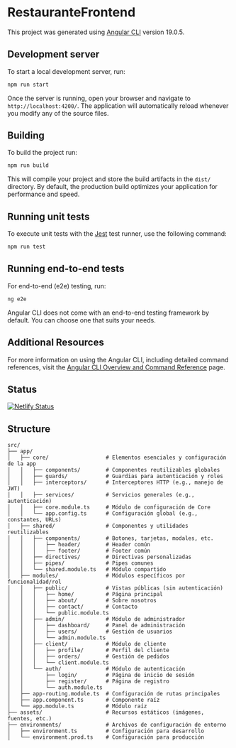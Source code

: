 # RestauranteFrontend

This project was generated using [Angular CLI](https://github.com/angular/angular-cli) version 19.0.5.

## Development server

To start a local development server, run:

```bash
npm run start
```

Once the server is running, open your browser and navigate to `http://localhost:4200/`. The application will automatically reload whenever you modify any of the source files.

## Building

To build the project run:

```bash
npm run build
```

This will compile your project and store the build artifacts in the `dist/` directory. By default, the production build optimizes your application for performance and speed.

## Running unit tests

To execute unit tests with the [Jest](https://jestjs.io/) test runner, use the following command:

```bash
npm run test
```

## Running end-to-end tests

For end-to-end (e2e) testing, run:

```bash
ng e2e
```

Angular CLI does not come with an end-to-end testing framework by default. You can choose one that suits your needs.

## Additional Resources

For more information on using the Angular CLI, including detailed command references, visit the [Angular CLI Overview and Command Reference](https://angular.dev/tools/cli) page.


## Status
[![Netlify Status](https://api.netlify.com/api/v1/badges/08900eb5-ce5b-4278-932b-037569ffd3c4/deploy-status)](https://app.netlify.com/sites/lacocinademaria/deploys)

## Structure

```
src/
├── app/
│   ├── core/                  # Elementos esenciales y configuración de la app
│   │   ├── components/        # Componentes reutilizables globales
│   │   ├── guards/            # Guardias para autenticación y roles
│   │   ├── interceptors/      # Interceptores HTTP (e.g., manejo de JWT)
│   │   ├── services/          # Servicios generales (e.g., autenticación)
│   │   ├── core.module.ts     # Módulo de configuración de Core
│   │   └── app.config.ts      # Configuración global (e.g., constantes, URLs)
│   ├── shared/                # Componentes y utilidades reutilizables
│   │   ├── components/        # Botones, tarjetas, modales, etc.
│   │   │   ├── header/        # Header común
│   │   │   ├── footer/        # Footer común
│   │   ├── directives/        # Directivas personalizadas
│   │   ├── pipes/             # Pipes comunes
│   │   └── shared.module.ts   # Módulo compartido
│   ├── modules/               # Módulos específicos por funcionalidad/rol
│   │   ├── public/            # Vistas públicas (sin autenticación)
│   │   │   ├── home/          # Página principal
│   │   │   ├── about/         # Sobre nosotros
│   │   │   ├── contact/       # Contacto
│   │   │   └── public.module.ts
│   │   ├── admin/             # Módulo de administrador
│   │   │   ├── dashboard/     # Panel de administración
│   │   │   ├── users/         # Gestión de usuarios
│   │   │   └── admin.module.ts
│   │   ├── client/            # Módulo de cliente
│   │   │   ├── profile/       # Perfil del cliente
│   │   │   ├── orders/        # Gestión de pedidos
│   │   │   └── client.module.ts
│   │   └── auth/              # Módulo de autenticación
│   │       ├── login/         # Página de inicio de sesión
│   │       ├── register/      # Página de registro
│   │       └── auth.module.ts
│   ├── app-routing.module.ts  # Configuración de rutas principales
│   ├── app.component.ts       # Componente raíz
│   └── app.module.ts          # Módulo raíz
├── assets/                    # Recursos estáticos (imágenes, fuentes, etc.)
├── environments/              # Archivos de configuración de entorno
│   ├── environment.ts         # Configuración para desarrollo
│   └── environment.prod.ts    # Configuración para producción


